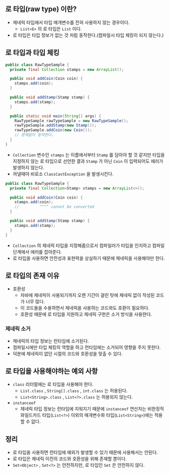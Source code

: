 ## 로 타입(raw type) 이란?
- 제네릭 타입에서 타입 매개변수를 전혀 사용하지 않는 경우이다.
  - `List<E>` 의 로 타입은 `List` 이다.
- 로 타입은 타입 정보가 없는 것 처럼 동작한다.(컴파일시 타입 체킹이 되지 않는다.)

## 로 타입과 타입 체킹
```java
public class RawTypeSample {
  private final Collection stamps = new ArrayList();

  public void addCoin(Coin coin) {
    stamps.add(coin);
  }

  public void addStamp(Stamp stamp) {
    stamps.add(stamp);
  }

  public static void main(String[] args) {
    RawTypeSample rawTypeSample = new RawTypeSample();
    rawTypeSample.addStamp(new Stamp());
    rawTypeSample.addCoin(new Coin());
    // 문제없이 동작한다.
  }
}
```
- `Collection` 변수인 `stamps` 는 이름에서부터 `Stamp` 를 담아야 할 것 같지만 타입을 지정하지 않는 로 타입으로 선언한 결과 `Stamp` 가 아닌 `Coin` 이 입력되어도 에러가 발생하지 않는다.
- 꺼낼때야 비로소 `ClassCastException` 을 발생시킨다.

```java
public class RawTypeSample {
  private final Collection<Stamp> stamps = new ArrayList<>();

  public void addCoin(Coin coin) {
    stamps.add(coin);
    //         ^^^^ cannot be converted
  }

  public void addStamp(Stamp stamp) {
    stamps.add(stamp);
  }
}
```
- `Collection` 의 제네릭 타입을 지정해줌으로서 컴파일러가 타입을 인지하고 컴파일 단계에서 에러를 잡아준다.
- 로 타입을 사용하면 안전성과 표현력을 상실하기 때문에 제네릭을 사용해야만 한다.

## 로 타입의 존재 이유
- 호환성
  - 자바에 제네릭이 사용되기까지 오랜 기간이 걸린 탓에 제네릭 없이 작성된 코드가 너무 많다.
  - 이 코드들을 수용하면서 제네릭을 사용하는 코드와도 호환이 필요하다.
  - 호환성 때문에 로 타입을 지원하고 제네릭 구현은 소거 방식을 사용한다.

### 제네릭 소거
- 제네릭의 타입 정보는 런타임에 소거된다.
- 컴파일시에만 타입 체킹의 역할을 하고 런타임에는 소거되어 영향을 주지 못한다.
- 덕분에 제네릭이 없던 시절의 코드와 호환성을 맞출 수 있다.

## 로 타입을 사용해야하는 예외 사항
- `class` 리터럴에는 로 타입을 사용해야 한다.
  - `List.class` , `String[].class` , `int.class` 는 허용된다.
  - `List<String>.class` , `List<?>.class` 는 허용되지 않는다.
- `instanceof`
  - 제네릭 타입 정보는 런타임에 지워지기 때문에 `instanceof` 연산자는 비한정적 와일드카드 타입(`List<?>`) 이외의 매개변수화 타입(`List<String>`)에는 적용할 수 없다.

## 정리
- 로 타입을 사용하면 런타임에 예외가 발생할 수 있기 때문에 사용해서는 안된다.
- 로 타입은 제네릭 이전의 코드와 호환성을 위해 존재할 뿐이다.
- `Set<Object>` , `Set<?>` 는 안전하지만, 로 타입인 `Set` 은 안전하지 않다.
